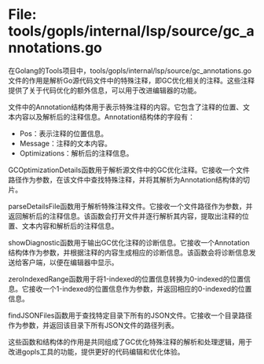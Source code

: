 # File: tools/gopls/internal/lsp/source/gc_annotations.go

在Golang的Tools项目中，tools/gopls/internal/lsp/source/gc_annotations.go文件的作用是解析Go源代码文件中的特殊注释，即GC优化相关的注释。这些注释提供了关于代码优化的额外信息，可以用于改进编辑器的功能。

文件中的Annotation结构体用于表示特殊注释的内容。它包含了注释的位置、文本内容以及解析后的注释信息。Annotation结构体的字段有：

- Pos：表示注释的位置信息。
- Message：注释的文本内容。
- Optimizations：解析后的注释信息。

GCOptimizationDetails函数用于解析源文件中的GC优化注释。它接收一个文件路径作为参数，在该文件中查找特殊注释，并将其解析为Annotation结构体的切片。

parseDetailsFile函数用于解析特殊注释文件。它接收一个文件路径作为参数，并返回解析后的注释信息。该函数会打开文件并逐行解析其内容，提取出注释的位置、文本内容和解析后的注释信息。

showDiagnostic函数用于输出GC优化注释的诊断信息。它接收一个Annotation结构体作为参数，并根据注释的内容生成相应的诊断信息。该函数会将诊断信息发送给客户端，以便在编辑器中显示。

zeroIndexedRange函数用于将1-indexed的位置信息转换为0-indexed的位置信息。它接收一个1-indexed的位置信息作为参数，并返回相应的0-indexed的位置信息。

findJSONFiles函数用于查找特定目录下所有的JSON文件。它接收一个目录路径作为参数，并返回该目录下所有JSON文件的路径列表。

这些函数和结构体的作用是共同组成了GC优化特殊注释的解析和处理逻辑，用于改进gopls工具的功能，提供更好的代码编辑和优化体验。

